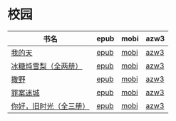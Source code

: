 # 校园

| 书名 | epub | mobi | azw3 |
| --- | --- | --- | --- |
| [我的天](http://ct.dalanmei.com/f/31084289-570259967-304788) | [epub](http://ct.dalanmei.com/f/31084289-570259967-304788) | [mobi](http://ct.dalanmei.com/f/31084289-570111988-058867) | [azw3](http://ct.dalanmei.com/f/31084289-571416938-e6cde4) |
| [冰糖炖雪梨（全两册）](http://ct.dalanmei.com/f/31084289-572116137-0e048d) | [epub](http://ct.dalanmei.com/f/31084289-572116137-0e048d) | [mobi](http://ct.dalanmei.com/f/31084289-571677248-4bc8a8) | [azw3](http://ct.dalanmei.com/f/31084289-572157899-62376f) |
| [撒野](http://ct.dalanmei.com/f/31084289-572120618-350f18) | [epub](http://ct.dalanmei.com/f/31084289-572120618-350f18) | [mobi](http://ct.dalanmei.com/f/31084289-571639702-4c4807) | [azw3](http://ct.dalanmei.com/f/31084289-572181089-f1928d) |
| [罪案迷城](http://ct.dalanmei.com/f/31084289-572131411-bac6a9) | [epub](http://ct.dalanmei.com/f/31084289-572131411-bac6a9) | [mobi](http://ct.dalanmei.com/f/31084289-571622766-dfa985) | [azw3](http://ct.dalanmei.com/f/31084289-572191661-2dacc4) |
| [你好，旧时光（全三册）](http://ct.dalanmei.com/f/31084289-571738101-5b4481) | [epub](http://ct.dalanmei.com/f/31084289-571738101-5b4481) | [mobi](http://ct.dalanmei.com/f/31084289-571588386-6a9263) | [azw3](http://ct.dalanmei.com/f/31084289-571868303-5e3438) |
